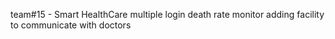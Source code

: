 team#15 - Smart HealthCare
multiple login
death rate monitor
adding facility to communicate with doctors
